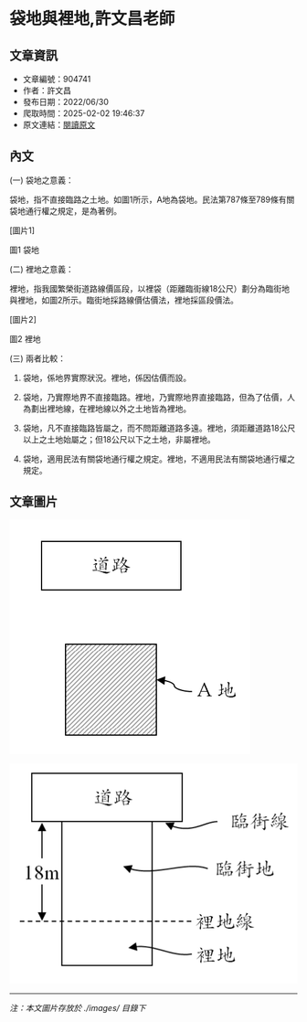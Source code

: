 # 袋地與裡地,許文昌老師

## 文章資訊
- 文章編號：904741
- 作者：許文昌
- 發布日期：2022/06/30
- 爬取時間：2025-02-02 19:46:37
- 原文連結：[閱讀原文](https://real-estate.get.com.tw/Columns/detail.aspx?no=904741)

## 內文
(一) 袋地之意義：

袋地，指不直接臨路之土地。如圖1所示，A地為袋地。民法第787條至789條有關袋地通行權之規定，是為著例。

[圖片1]

圖1 袋地

(二) 裡地之意義：

裡地，指我國繁榮街道路線價區段，以裡袋（距離臨街線18公尺）劃分為臨街地與裡地，如圖2所示。臨街地採路線價估價法，裡地採區段價法。

[圖片2]

圖2 裡地

(三) 兩者比較：

1. 袋地，係地界實際狀況。裡地，係因估價而設。

2. 袋地，乃實際地界不直接臨路。裡地，乃實際地界直接臨路，但為了估價，人為劃出裡地線，在裡地線以外之土地皆為裡地。

3. 袋地，凡不直接臨路皆屬之，而不問距離道路多遠。裡地，須距離道路18公尺以上之土地始屬之；但18公尺以下之土地，非屬裡地。

4. 袋地，適用民法有關袋地通行權之規定。裡地，不適用民法有關袋地通行權之規定。

## 文章圖片

![圖片1](./images/904741_c11c2601.png)

![圖片2](./images/904741_878afce1.png)


---
*注：本文圖片存放於 ./images/ 目錄下*
